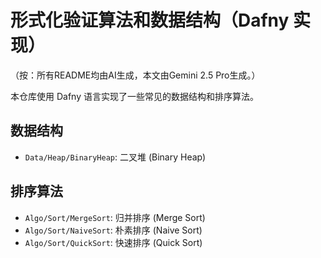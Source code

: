 # 形式化验证算法和数据结构（Dafny 实现）

（按：所有README均由AI生成，本文由Gemini 2.5 Pro生成。）

本仓库使用 Dafny 语言实现了一些常见的数据结构和排序算法。

## 数据结构

- `Data/Heap/BinaryHeap`: 二叉堆 (Binary Heap)

## 排序算法

- `Algo/Sort/MergeSort`: 归并排序 (Merge Sort)
- `Algo/Sort/NaiveSort`: 朴素排序 (Naive Sort)
- `Algo/Sort/QuickSort`: 快速排序 (Quick Sort)

